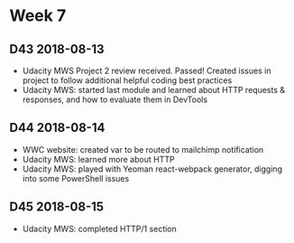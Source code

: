 # Week 7

## D43 2018-08-13

- Udacity MWS Project 2 review received. Passed! Created issues in project to follow additional helpful coding best practices
- Udacity MWS: started last module and learned about HTTP requests & responses, and how to evaluate them in DevTools

## D44 2018-08-14

- WWC website: created var to be routed to mailchimp notification
- Udacity MWS: learned more about HTTP
- Udacity MWS: played with Yeoman react-webpack generator, digging into some PowerShell issues

## D45 2018-08-15

- Udacity MWS: completed HTTP/1 section
